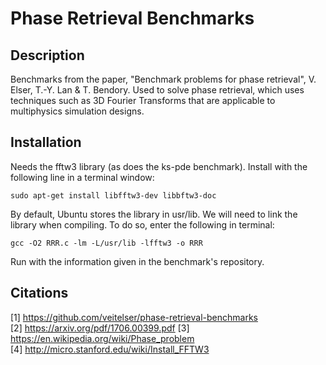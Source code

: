 # Phase Retrieval Benchmarks
## Description
Benchmarks from the paper, "Benchmark problems for phase retrieval", V. Elser, T.-Y. Lan & T. Bendory.
Used to solve phase retrieval, which uses techniques such as 3D Fourier Transforms
that are applicable to multiphysics simulation designs.
## Installation
Needs the fftw3 library (as does the ks-pde benchmark). Install with the following
line in a terminal window:
```
sudo apt-get install libfftw3-dev libbftw3-doc
```
By default, Ubuntu stores the library in usr/lib. We will need to link the library when compiling. To do so, enter the following in terminal:
```
gcc -O2 RRR.c -lm -L/usr/lib -lfftw3 -o RRR
```
Run with the information given in the benchmark's repository.

## Citations
[1] https://github.com/veitelser/phase-retrieval-benchmarks  
[2] https://arxiv.org/pdf/1706.00399.pdf
[3] https://en.wikipedia.org/wiki/Phase_problem  
[4] http://micro.stanford.edu/wiki/Install_FFTW3  
